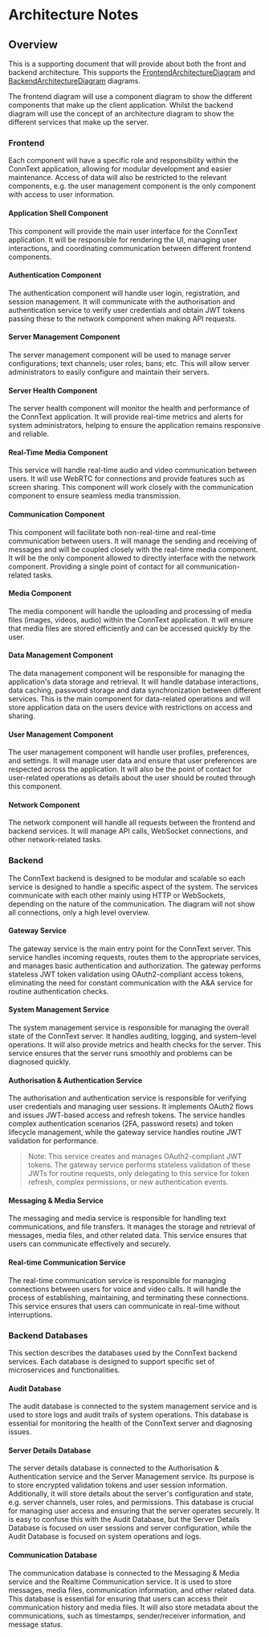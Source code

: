 # Architecture Notes

## Overview
This is a supporting document that will provide about both the front and backend architecture. This supports the [FrontendArchitectureDiagram](DiagramImages/Architecture/FrontendArchitectureDiagram.png) and [BackendArchitectureDiagram](DiagramImages/Architecture/BackendArchitectureDiagram.png) diagrams.

The frontend diagram will use a component diagram to show the different components that make up the client application. Whilst the backend diagram will use the concept of an architecture diagram to show the different services that make up the server.

### Frontend
Each component will have a specific role and responsibility within the ConnText application, allowing for modular development and easier maintenance. Access of data will also be restricted to the relevant components, e.g. the user management component is the only component with access to user information.

#### Application Shell Component
This component will provide the main user interface for the ConnText application. It will be responsible for rendering the UI, managing user interactions, and coordinating communication between different frontend components.

#### Authentication Component
The authentication component will handle user login, registration, and session management. It will communicate with the authorisation and authentication service to verify user credentials and obtain JWT tokens passing these to the network component when making API requests.

#### Server Management Component
The server management component will be used to manage server configurations; text channels; user roles; bans; etc. This will allow server administrators to easily configure and maintain their servers.

#### Server Health Component
The server health component will monitor the health and performance of the ConnText application. It will provide real-time metrics and alerts for system administrators, helping to ensure the application remains responsive and reliable.

#### Real-Time Media Component
This service will handle real-time audio and video communication between users. It will use WebRTC for connections and provide features such as screen sharing. This component will work closely with the communication component to ensure seamless media transmission.

#### Communication Component
This component will facilitate both non-real-time and real-time communication between users. It will manage the sending and receiving of messages and will be coupled closely with the real-time media component. It will be the only component allowed to directly interface with the network component. Providing a single point of contact for all communication-related tasks.

#### Media Component
The media component will handle the uploading and processing of media files (images, videos, audio) within the ConnText application. It will ensure that media files are stored efficiently and can be accessed quickly by the user.

#### Data Management Component
The data management component will be responsible for managing the application's data storage and retrieval. It will handle database interactions, data caching, password storage and data synchronization between different services. This is the main component for data-related operations and will store application data on the users device with restrictions on access and sharing.

#### User Management Component
The user management component will handle user profiles, preferences, and settings. It will manage user data and ensure that user preferences are respected across the application. It will also be the point of contact for user-related operations as details about the user should be routed through this component.

#### Network Component
The network component will handle all requests between the frontend and backend services. It will manage API calls, WebSocket connections, and other network-related tasks.

### Backend
The ConnText backend is designed to be modular and scalable so each service is designed to handle a specific aspect of the system. The services communicate with each other mainly using HTTP or WebSockets, depending on the nature of the communication. The diagram will not show all connections, only a high level overview.

#### Gateway Service
The gateway service is the main entry point for the ConnText server. This service handles incoming requests, routes them to the appropriate services, and manages basic authentication and authorization. The gateway performs stateless JWT token validation using OAuth2-compliant access tokens, eliminating the need for constant communication with the A&A service for routine authentication checks.

#### System Management Service
The system management service is responsible for managing the overall state of the ConnText server. It handles auditing, logging, and system-level operations. It will also provide metrics and health checks for the server. This service ensures that the server runs smoothly and problems can be diagnosed quickly.

#### Authorisation & Authentication Service
The authorisation and authentication service is responsible for verifying user credentials and managing user sessions. It implements OAuth2 flows and issues JWT-based access and refresh tokens. The service handles complex authentication scenarios (2FA, password resets) and token lifecycle management, while the gateway service handles routine JWT validation for performance.

> Note: This service creates and manages OAuth2-compliant JWT tokens. The gateway service performs stateless validation of these JWTs for routine requests, only delegating to this service for token refresh, complex permissions, or new authentication events.

#### Messaging & Media Service
The messaging and media service is responsible for handling text communications, and file transfers. It manages the storage and retrieval of messages, media files, and other related data. This service ensures that users can communicate effectively and securely.

#### Real-time Communication Service
The real-time communication service is responsible for managing connections between users for voice and video calls. It will handle the process of establishing, maintaining, and terminating these connections. This service ensures that users can communicate in real-time without interruptions.

### Backend Databases
This section describes the databases used by the ConnText backend services. Each database is designed to support specific set of microservices and functionalities.

#### Audit Database
The audit database is connected to the system management service and is used to store logs and audit trails of system operations. This database is essential for monitoring the health of the ConnText server and diagnosing issues.

#### Server Details Database
The server details database is connected to the Authorisation & Authentication service and the Server Management service. Its purpose is to store encrypted validation tokens and user session information. Additionally, it will store details about the server's configuration and state, e.g. server channels, user roles, and permissions. This database is crucial for managing user access and ensuring that the server operates securely. It is easy to confuse this with the Audit Database, but the Server Details Database is focused on user sessions and server configuration, while the Audit Database is focused on system operations and logs.

#### Communication Database
The communication database is connected to the Messaging & Media service and the Realtime Communication service. It is used to store messages, media files, communication information, and other related data. This database is essential for ensuring that users can access their communication history and media files. It will also store metadata about the communications, such as timestamps, sender/receiver information, and message status.